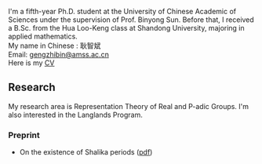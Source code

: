 I'm a fifth-year Ph.D. student at the University of Chinese Academic of Sciences under the supervision of Prof. Binyong Sun. Before that, I received a B.Sc. from the Hua Loo-Keng class at Shandong University, majoring in applied mathematics.  
My name in Chinese : 耿智斌  
Email: gengzhibin@amss.ac.cn  
Here is my [<u>CV</u>](./Curriculum_Vitae.pdf)
## Research
My research area is Representation Theory of Real and P-adic Groups. I'm also interested in the Langlands Program. 
### Preprint
- On the existence of Shalika periods ([<u>pdf</u>](./Curriculum_Vitae.pdf))
